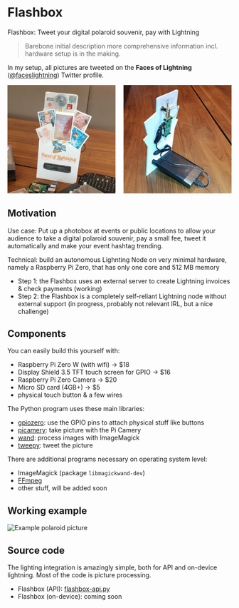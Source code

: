 # Flashbox
Flashbox: Tweet your digital polaroid souvenir, pay with Lightning

> Barebone initial description more comprehensive information incl. hardware setup is in the making. 

In my setup, all pictures are tweeted on the **Faces of Lightning** ([@faceslightning](https://twitter.com/FacesLightning)) Twitter profile. 

![Flashbox front & back photo](img/FacesLightning.png)

## Motivation
Use case: Put up a photobox at events or public locations to allow your audience to take a digital polaroid souvenir, pay a small fee, tweet it automatically and make your event hashtag trending. 

Technical: build an autonomous Lighnting Node on very minimal hardware, namely a Raspberry Pi Zero, that has only one core and 512 MB memory
* Step 1: the Flashbox uses an external server to create Lightning invoices & check payments (working)
* Step 2: the Flashbox is a completely self-reliant Lightning node without external support (in progress, probably not relevant IRL, but a nice challenge)

## Components
You can easily build this yourself with:
* Raspberry Pi Zero W (with wifi) -> $18
* Display Shield 3.5 TFT touch screen for GPIO -> $16
* Raspberry Pi Zero Camera -> $20
* Micro SD card (4GB+) -> $5
* physical touch button & a few wires

The Python program uses these main libraries:
* [gpiozero](https://www.raspberrypi.org/blog/gpio-zero-a-friendly-python-api-for-physical-computing/): use the GPIO pins to attach physical stuff like buttons
* [picamery](https://picamera.readthedocs.io/en/release-1.13/): take picture with the Pi Camery
* [wand](http://docs.wand-py.org/en/0.4.4/): process images with ImageMagick  
* [tweepy](http://www.tweepy.org/): tweet the picture

There are additional programs necessary on operating system level:
* ImageMagick (package `libmagickwand-dev`)
* [FFmpeg](https://ffmpeg.org/)
* other stuff, will be added soon

## Working example
![Example polaroid picture](https://github.com/Stadicus/flashbox/raw/master/photos/polaroid-example.jpg)

## Source code
The lighting integration is amazingly simple, both for API and on-device lightning. Most of the code is picture processing.
* Flashbox (API): [flashbox-api.py](https://github.com/Stadicus/flashbox/blob/master/flashbox-api.py)
* Flashbox (on-device): coming soon
